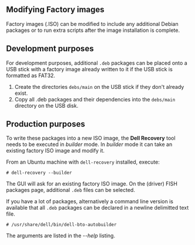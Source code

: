 Modifying Factory images
----
Factory images (.ISO) can be modified to include any additional Debian packages or to run extra scripts after the image installation is complete.

Development purposes
--

For development purposes, additional `.deb` packages can be placed onto a USB stick with a factory image already written to it if the USB stick is formatted as FAT32.

1. Create the directories `debs/main` on the USB stick if they don't already exist.
2.  Copy all .deb packages and their dependencies into the `debs/main` directory on the USB disk.

Production purposes
--
To write these packages into a new ISO image, the **Dell Recovery** tool needs to be executed in *builder* mode.  In *builder* mode it can take an existing factory ISO image and modify it.

From an Ubuntu machine with `dell-recovery` installed, execute:

`# dell-recovery --builder`

The GUI will ask for an existing factory ISO image.
On the (driver) FISH packages page, additional `.deb` files can be selected.

If you have a lot of packages, alternatively a command line version is available
that all `.deb` packages can be declared in a newline delimitted text file.

`# /usr/share/dell/bin/dell-bto-autobuilder`

The arguments are listed in the *--help* listing.
